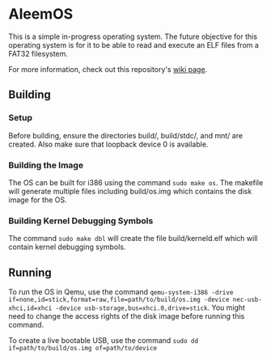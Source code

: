 # AleemOS

This is a simple in-progress operating system.
The future objective for this operating system is for it to be able to read and execute an ELF files from a FAT32 filesystem.

For more information, check out this repository's [wiki page](https://github.com/mebrahimaleem/AleemOS/wiki).

## Building

### Setup
Before building, ensure the directories build/, build/stdc/, and mnt/ are created. Also make sure that loopback device 0 is available.

### Building the Image
The OS can be built for i386 using the command `sudo make os`. The makefile will generate multiple files including build/os.img which contains the disk image for the OS.

### Building Kernel Debugging Symbols
The command `sudo make dbl` will create the file build/kerneld.elf which will contain kernel debugging symbols.

## Running

To run the OS in Qemu, use the command `qemu-system-i386 -drive if=none,id=stick,format=raw,file=path/to/build/os.img -device nec-usb-xhci,id=xhci -device usb-storage,bus=xhci.0,drive=stick`. You might need to change the access rights of the disk image before running this command.

To create a live bootable USB, use the command `sudo dd if=path/to/build/os.img of=path/to/device`
